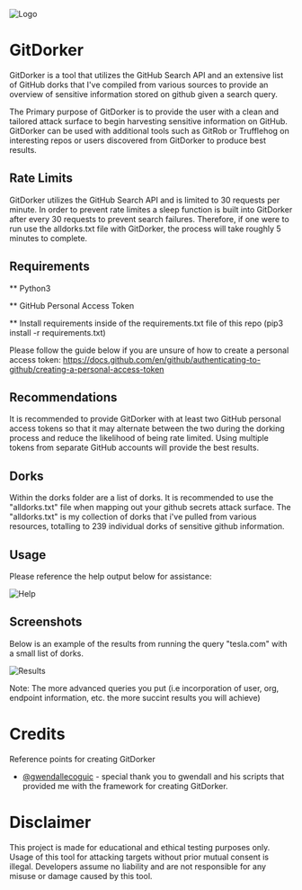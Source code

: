 ![Logo](https://github.com/obheda12/GitDorker/blob/master/GitDorker.png)

# GitDorker
GitDorker is a tool that utilizes the GitHub Search API and an extensive list of GitHub dorks that I've compiled from various sources to provide an overview of sensitive information stored on github given a search query. 

The Primary purpose of GitDorker is to provide the user with a clean and tailored attack surface to begin harvesting sensitive information on GitHub. GitDorker can be used with additional tools such as GitRob or Trufflehog on interesting repos or users discovered from GitDorker to produce best results.

## Rate Limits
GitDorker utilizes the GitHub Search API and is limited to 30 requests per minute. In order to prevent rate limites a sleep function is built into GitDorker after every 30 requests to prevent search failures. Therefore, if one were to run use the alldorks.txt file with GitDorker, the process will take roughly 5 minutes to complete. 

## Requirements
** Python3

** GitHub Personal Access Token

** Install requirements inside of the requirements.txt file of this repo (pip3 install -r requirements.txt)

Please follow the guide below if you are unsure of how to create a personal access token:
https://docs.github.com/en/github/authenticating-to-github/creating-a-personal-access-token

## Recommendations
It is recommended to provide GitDorker with at least two GitHub personal access tokens so that it may alternate between the two during the dorking process and reduce the likelihood of being rate limited. Using multiple tokens from separate GitHub accounts will provide the best results.

## Dorks
Within the dorks folder are a list of dorks. It is recommended to use the "alldorks.txt" file when mapping out your github secrets attack surface. The "alldorks.txt" is my collection of dorks that i've pulled from various resources, totalling to 239 individual dorks of sensitive github information.

## Usage
Please reference the help output below for assistance:

![Help](https://github.com/obheda12/GitDorker/blob/master/GitDorker%20Help.png)

## Screenshots
Below is an example of the results from running the query "tesla.com" with a small list of dorks.

![Results](https://github.com/obheda12/GitDorker/blob/master/GitDorker%20Usage%20Example%20-%20Tesla.png)

Note: The more advanced queries you put (i.e incorporation of user, org, endpoint information, etc. the more succint results you will achieve)

# Credits

Reference points for creating GitDorker

- [@gwendallecoguic](https://github.com/gwen001) - special thank you to gwendall and his scripts that provided me with the framework for creating GitDorker.


# Disclaimer

This project is made for educational and ethical testing purposes only. Usage of this tool for attacking targets without prior mutual consent is illegal. Developers assume no liability and are not responsible for any misuse or damage caused by this tool.
